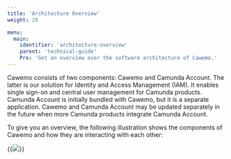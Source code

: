 ```yaml
---
title: 'Architecture Overview'
weight: 20

menu:
  main:
    identifier: 'architecture-overview'
    parent: 'technical-guide'
    Pre: 'Get an overview over the software architecture of Cawemo.'
---
```


Cawemo consists of two components: Cawemo and Camunda Account.
The latter is our solution for Identity and Access Management (IAM).
It enables single sign-on and central user management for Camunda products.
Camunda Account is initially bundled with Cawemo, but it is a separate application.
Cawemo and Camunda Account may be updated separately in the future when more Camunda products integrate Camunda Account.

To give you an overview, the following illustration shows the components of Cawemo and how they are interacting with each other:

{{<img src="../architecture.png">}}
